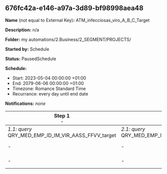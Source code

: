 ## 676fc42a-e146-a97a-3d89-bf98998aea48

**Name** (not equal to External Key)**:** ATM_infecciosas_viro_A_B_C_Target

**Description:** n/a

**Folder:** my automations/2.Business/2_SEGMENT/PROJECTS/

**Started by:** Schedule

**Status:** PausedSchedule

**Schedule:**

* Start: 2023-05-04 00:00:00 +01:00
* End: 2079-06-06 00:00:00 +01:00
* Timezone: Romance Standard Time
* Recurrance: every day until end date

**Notifications:** _none_


| Step 1<br>_<small>-</small>_ | Step 2<br>_<small>-</small>_ | Step 3<br>_<small>-</small>_ | Step 4<br>_<small>-</small>_ |
| --- | --- | --- | --- |
| _1.1: query_<br>QRY_MED_EMP_ID_IM_VIR_AASS_FFVV_target | _2.1: query_<br>QRY_MED_EMP_ID_IM_VIR_FFVV_target_boolean_true | _3.1: query_<br>QRY_MED_EMP_ID_IM_AAS_FFVV_target_boolean_true | _4.1: query_<br>QRY_MED_EMP_ID_IM_Target_A_AAS |
| - | - | - | _4.2: query_<br>QRY_MED_EMP_ID_IM_Target_B_VIH |
| - | - | - | _4.3: query_<br>QRY_MED_EMP_ID_IM_Target_C_VIH_AAS |
